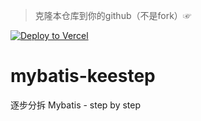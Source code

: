 > 克隆本仓库到你的github（不是fork）☞

[![Deploy to Vercel](https://vercel.com/button)](https://vercel.com/import/project?template=https://github.com/keeStep/keeStep.github.io)

# mybatis-keestep
逐步分拆 Mybatis - step by step
